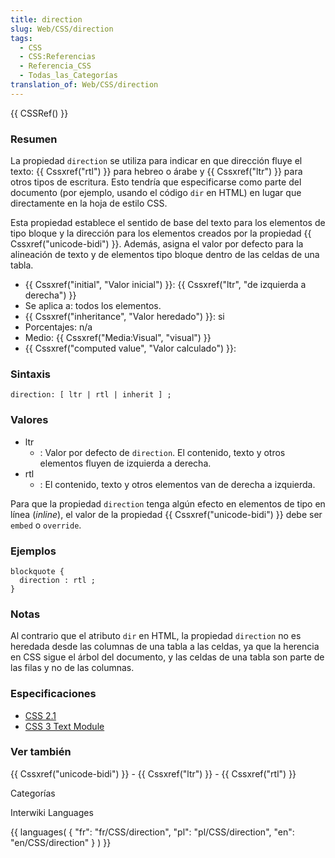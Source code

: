 ```yaml
---
title: direction
slug: Web/CSS/direction
tags:
  - CSS
  - CSS:Referencias
  - Referencia_CSS
  - Todas_las_Categorías
translation_of: Web/CSS/direction
---
```

{{ CSSRef() }}

### Resumen

La propiedad `direction` se utiliza para indicar en que dirección fluye el texto: {{ Cssxref("rtl") }} para hebreo o árabe y {{ Cssxref("ltr") }} para otros tipos de escritura. Esto tendría que especificarse como parte del documento (por ejemplo, usando el código `dir` en HTML) en lugar que directamente en la hoja de estilo CSS.

Esta propiedad establece el sentido de base del texto para los elementos de tipo bloque y la dirección para los elementos creados por la propiedad {{ Cssxref("unicode-bidi") }}. Además, asigna el valor por defecto para la alineación de texto y de elementos tipo bloque dentro de las celdas de una tabla.

- {{ Cssxref("initial", "Valor inicial") }}: {{ Cssxref("ltr", "de izquierda a derecha") }}
- Se aplica a: todos los elementos.
- {{ Cssxref("inheritance", "Valor heredado") }}: si
- Porcentajes: n/a
- Medio: {{ Cssxref("Media:Visual", "visual") }}
- {{ Cssxref("computed value", "Valor calculado") }}:

### Sintaxis

```
direction: [ ltr | rtl | inherit ] ;
```

### Valores

- ltr
  - : Valor por defecto de `direction`. El contenido, texto y otros elementos fluyen de izquierda a derecha.
- rtl
  - : El contenido, texto y otros elementos van de derecha a izquierda.

Para que la propiedad `direction` tenga algún efecto en elementos de tipo en línea (_inline_), el valor de la propiedad {{ Cssxref("unicode-bidi") }} debe ser `embed` o `override`.

### Ejemplos

```
blockquote {
  direction : rtl ;
}
```

### Notas

Al contrario que el atributo `dir` en HTML, la propiedad `direction` no es heredada desde las columnas de una tabla a las celdas, ya que la herencia en CSS sigue el árbol del documento, y las celdas de una tabla son parte de las filas y no de las columnas.

### Especificaciones

- [CSS 2.1](http://www.w3.org/TR/CSS21/visuren.html#direction)
- [CSS 3 Text Module](http://www.w3.org/TR/2003/CR-css3-text-20030514/#direction)

### Ver también

{{ Cssxref("unicode-bidi") }} - {{ Cssxref("ltr") }} - {{ Cssxref("rtl") }}

Categorías

Interwiki Languages

{{ languages( { "fr": "fr/CSS/direction", "pl": "pl/CSS/direction", "en": "en/CSS/direction" } ) }}
